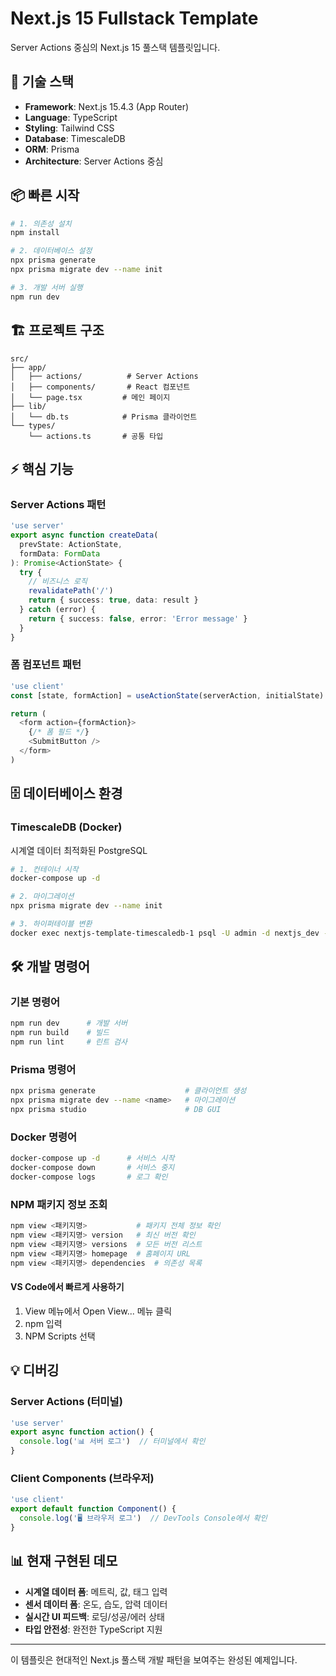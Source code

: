 # Next.js 15 Fullstack Template

Server Actions 중심의 Next.js 15 풀스택 템플릿입니다.

## 🚀 기술 스택

- **Framework**: Next.js 15.4.3 (App Router)
- **Language**: TypeScript
- **Styling**: Tailwind CSS  
- **Database**: TimescaleDB
- **ORM**: Prisma
- **Architecture**: Server Actions 중심

## 📦 빠른 시작

```bash
# 1. 의존성 설치
npm install

# 2. 데이터베이스 설정
npx prisma generate
npx prisma migrate dev --name init

# 3. 개발 서버 실행
npm run dev
```

## 🏗️ 프로젝트 구조

```
src/
├── app/
│   ├── actions/          # Server Actions
│   ├── components/       # React 컴포넌트
│   └── page.tsx         # 메인 페이지
├── lib/
│   └── db.ts            # Prisma 클라이언트
└── types/
    └── actions.ts       # 공통 타입
```

## ⚡ 핵심 기능

### Server Actions 패턴
```typescript
'use server'
export async function createData(
  prevState: ActionState, 
  formData: FormData
): Promise<ActionState> {
  try {
    // 비즈니스 로직
    revalidatePath('/')
    return { success: true, data: result }
  } catch (error) {
    return { success: false, error: 'Error message' }
  }
}
```

### 폼 컴포넌트 패턴
```typescript
'use client'
const [state, formAction] = useActionState(serverAction, initialState)

return (
  <form action={formAction}>
    {/* 폼 필드 */}
    <SubmitButton />
  </form>
)
```

## 🗄️ 데이터베이스 환경

### TimescaleDB (Docker)
시계열 데이터 최적화된 PostgreSQL

```bash
# 1. 컨테이너 시작
docker-compose up -d

# 2. 마이그레이션
npx prisma migrate dev --name init

# 3. 하이퍼테이블 변환
docker exec nextjs-template-timescaledb-1 psql -U admin -d nextjs_dev -c "SELECT create_hypertables_manual();"
```

## 🛠️ 개발 명령어

### 기본 명령어
```bash
npm run dev      # 개발 서버
npm run build    # 빌드
npm run lint     # 린트 검사
```

### Prisma 명령어
```bash
npx prisma generate                    # 클라이언트 생성
npx prisma migrate dev --name <name>   # 마이그레이션
npx prisma studio                      # DB GUI
```

### Docker 명령어
```bash
docker-compose up -d      # 서비스 시작
docker-compose down       # 서비스 중지
docker-compose logs       # 로그 확인
```

### NPM 패키지 정보 조회
```bash
npm view <패키지명>           # 패키지 전체 정보 확인
npm view <패키지명> version   # 최신 버전 확인
npm view <패키지명> versions  # 모든 버전 리스트
npm view <패키지명> homepage  # 홈페이지 URL
npm view <패키지명> dependencies  # 의존성 목록
```

#### VS Code에서 빠르게 사용하기
1. View 메뉴에서 Open View... 메뉴 클릭
2. npm 입력
3. NPM Scripts 선택


## 💡 디버깅

### Server Actions (터미널)
```typescript
'use server'
export async function action() {
  console.log('📊 서버 로그')  // 터미널에서 확인
}
```

### Client Components (브라우저)
```typescript  
'use client'
export default function Component() {
  console.log('🖥️ 브라우저 로그')  // DevTools Console에서 확인
}
```

## 📊 현재 구현된 데모

- **시계열 데이터 폼**: 메트릭, 값, 태그 입력
- **센서 데이터 폼**: 온도, 습도, 압력 데이터
- **실시간 UI 피드백**: 로딩/성공/에러 상태
- **타입 안전성**: 완전한 TypeScript 지원

---

이 템플릿은 현대적인 Next.js 풀스택 개발 패턴을 보여주는 완성된 예제입니다.